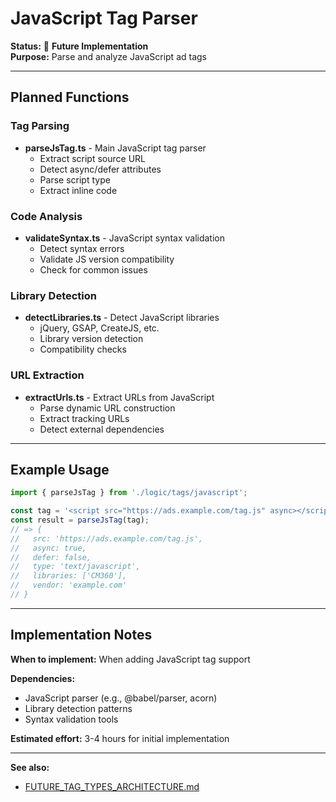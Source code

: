 # JavaScript Tag Parser

**Status:** 🔮 **Future Implementation**  
**Purpose:** Parse and analyze JavaScript ad tags

---

## Planned Functions

### Tag Parsing
- **parseJsTag.ts** - Main JavaScript tag parser
  - Extract script source URL
  - Detect async/defer attributes
  - Parse script type
  - Extract inline code

### Code Analysis
- **validateSyntax.ts** - JavaScript syntax validation
  - Detect syntax errors
  - Validate JS version compatibility
  - Check for common issues

### Library Detection
- **detectLibraries.ts** - Detect JavaScript libraries
  - jQuery, GSAP, CreateJS, etc.
  - Library version detection
  - Compatibility checks

### URL Extraction
- **extractUrls.ts** - Extract URLs from JavaScript
  - Parse dynamic URL construction
  - Extract tracking URLs
  - Detect external dependencies

---

## Example Usage

```typescript
import { parseJsTag } from './logic/tags/javascript';

const tag = '<script src="https://ads.example.com/tag.js" async></script>';
const result = parseJsTag(tag);
// => {
//   src: 'https://ads.example.com/tag.js',
//   async: true,
//   defer: false,
//   type: 'text/javascript',
//   libraries: ['CM360'],
//   vendor: 'example.com'
// }
```

---

## Implementation Notes

**When to implement:** When adding JavaScript tag support

**Dependencies:**
- JavaScript parser (e.g., @babel/parser, acorn)
- Library detection patterns
- Syntax validation tools

**Estimated effort:** 3-4 hours for initial implementation

---

**See also:**
- [FUTURE_TAG_TYPES_ARCHITECTURE.md](../../../../docs/FUTURE_TAG_TYPES_ARCHITECTURE.md)
